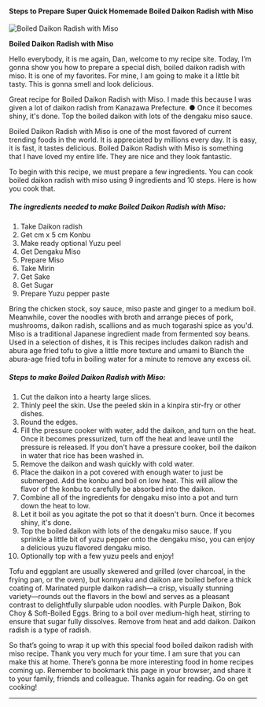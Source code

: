             

#### Steps to Prepare Super Quick Homemade Boiled Daikon Radish with Miso

![Boiled Daikon Radish with Miso](https://img-global.cpcdn.com/recipes/4943792575610880/751x532cq70/boiled-daikon-radish-with-miso-recipe-main-photo.jpg)

**Boiled Daikon Radish with Miso**

Hello everybody, it is me again, Dan, welcome to my recipe site. Today, I’m gonna show you how to prepare a special dish, boiled daikon radish with miso. It is one of my favorites. For mine, I am going to make it a little bit tasty. This is gonna smell and look delicious.

Great recipe for Boiled Daikon Radish with Miso. I made this because I was given a lot of daikon radish from Kanazawa Prefecture. ● Once it becomes shiny, it's done. Top the boiled daikon with lots of the dengaku miso sauce.

Boiled Daikon Radish with Miso is one of the most favored of current trending foods in the world. It is appreciated by millions every day. It is easy, it is fast, it tastes delicious. Boiled Daikon Radish with Miso is something that I have loved my entire life. They are nice and they look fantastic.

To begin with this recipe, we must prepare a few ingredients. You can cook boiled daikon radish with miso using 9 ingredients and 10 steps. Here is how you cook that.

##### The ingredients needed to make Boiled Daikon Radish with Miso:

1.  Take Daikon radish
2.  Get cm x 5 cm Konbu
3.  Make ready optional Yuzu peel
4.  Get Dengaku Miso
5.  Prepare Miso
6.  Take Mirin
7.  Get Sake
8.  Get Sugar
9.  Prepare Yuzu pepper paste

Bring the chicken stock, soy sauce, miso paste and ginger to a medium boil. Meanwhile, cover the noodles with broth and arrange pieces of pork, mushrooms, daikon radish, scallions and as much togarashi spice as you'd. Miso is a traditional Japanese ingredient made from fermented soy beans. Used in a selection of dishes, it is This recipes includes daikon radish and abura age fried tofu to give a little more texture and umami to Blanch the abura-age fried tofu in boiling water for a minute to remove any excess oil.

##### Steps to make Boiled Daikon Radish with Miso:

1.  Cut the daikon into a hearty large slices.
2.  Thinly peel the skin. Use the peeled skin in a kinpira stir-fry or other dishes.
3.  Round the edges.
4.  Fill the pressure cooker with water, add the daikon, and turn on the heat. Once it becomes pressurized, turn off the heat and leave until the pressure is released. If you don't have a pressure cooker, boil the daikon in water that rice has been washed in.
5.  Remove the daikon and wash quickly with cold water.
6.  Place the daikon in a pot covered with enough water to just be submerged. Add the konbu and boil on low heat. This will allow the flavor of the konbu to carefully be absorbed into the daikon.
7.  Combine all of the ingredients for dengaku miso into a pot and turn down the heat to low.
8.  Let it boil as you agitate the pot so that it doesn't burn. Once it becomes shiny, it's done.
9.  Top the boiled daikon with lots of the dengaku miso sauce. If you sprinkle a little bit of yuzu pepper onto the dengaku miso, you can enjoy a delicious yuzu flavored dengaku miso.
10.  Optionally top with a few yuzu peels and enjoy!

Tofu and eggplant are usually skewered and grilled (over charcoal, in the frying pan, or the oven), but konnyaku and daikon are boiled before a thick coating of. Marinated purple daikon radish—a crisp, visually stunning variety—rounds out the flavors in the bowl and serves as a pleasant contrast to delightfully slurpable udon noodles. with Purple Daikon, Bok Choy & Soft-Boiled Eggs. Bring to a boil over medium-high heat, stirring to ensure that sugar fully dissolves. Remove from heat and add daikon. Daikon radish is a type of radish.

So that’s going to wrap it up with this special food boiled daikon radish with miso recipe. Thank you very much for your time. I am sure that you can make this at home. There’s gonna be more interesting food in home recipes coming up. Remember to bookmark this page in your browser, and share it to your family, friends and colleague. Thanks again for reading. Go on get cooking!

* * *